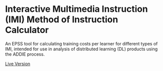 # Interactive Multimedia Instruction (IMI) Method of Instruction Calculator
An EPSS tool for calculating training costs per learner for different types of IMI, intended for use in analysis of distributed learning (DL) products using the ADDIE process.

[Live Version](https://tadlp.github.io/imi-cost-calc/)
